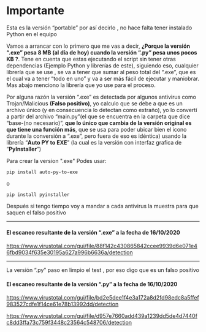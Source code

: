 # Importante

Esta es la versión “portable” por así decirlo , no hace falta tener instalado Python en el equipo

Vamos a arrancar con lo primero que me vas a decir, **¿Porque la versión “.exe” pesa 8 MB (al día de hoy) cuando la versión “.py” pesa unos pocos KB ?**. Tene en cuenta que estas ejecutando el script sin tener otras dependencias (Ejemplo Python y librerías de este), siguiendo eso, cualquier librería que se use , se va a tener que sumar al peso total del “.exe”, que es el cual va a tener “todo en uno” y va a ser más fácil de ejecutar y maniobrar. Mas abajo menciono la librería que yo use para el proceso.

Por alguna razón la versión “.exe” es detectada por algunos antivirus como Trojan/Malicious **(Falso positivo)**, yo calculo que se debe a que es un archivo único (y en consecuencia lo detectan como extraño), yo lo convertí a partir del archivo “main.py”(el que se encuentra en la carpeta que dice “base-(no necesario)”, <strong>que lo único que cambia de la versión original es que tiene una función más</strong>, que se usa para poder ubicar bien el icono durante la conversión a “.exe”, pero fuera de eso es idéntica) usando la librería “**Auto PY to EXE**” (la cual es la versión con interfaz grafica de “**PyInstaller**”)

Para crear la version ".exe"
Podes usar:

<code>pip install auto-py-to-exe</code>

o

<code>pip install pyinstaller</code>

Después si tengo tiempo voy a mandar a cada antivirus la muestra para que saquen el falso positivo

---
#### El escaneo resultante de la versión “.exe” a la fecha de 16/10/2020

https://www.virustotal.com/gui/file/88f142c430865842ccee9939d6e071e46fbd9034f635e30195a627a996b6636a/detection

---
La versión “.py” paso en limpio el test , por eso digo que es un falso positivo

#### El escaneo resultante de la versión “.py” a la fecha de 16/10/2020

https://www.virustotal.com/gui/file/bd2e5dee1f4e3a172a8d2fd98edc8a5ffef983527cdfe1f14ce61e78b13992dd/detection

https://www.virustotal.com/gui/file/d957e7660add439a1239dd5de4d7440fc8dd3ffa73c759f3448c23564c548706/detection
